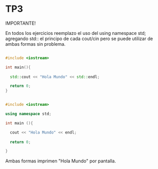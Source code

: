 # TP3

IMPORTANTE!

En todos los ejercicios reemplazo el uso del using namespace std; agregando std:: el principo de cada 
cout/cin pero se puede utilizar de ambas formas sin problema.

```c++

#include <iostream>

int main(){
  
  std::cout << "Hola Mundo" << std::endl;

  return 0;
}
```
```c++

#include <iostream>

using namespace std;

int main (){

  cout << "Hola Mundo" << endl;
  
  return 0;

}
```

Ambas formas imprimen "Hola Mundo" por pantalla.
